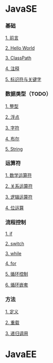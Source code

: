 # JavaSE
### 基础
[1. 前言](https://github.com/hjj5258/Java/blob/master/JavaSE/01.%E5%89%8D%E8%A8%80.md)

[2. Hello World](https://github.com/hjj5258/Java/blob/master/JavaSE/02.HelloWorld.md)

[3. ClassPath](https://github.com/hjj5258/Java/blob/master/JavaSE/03.CLASSPATH.md)

[4. 注释](https://github.com/hjj5258/Java/blob/master/JavaSE/04.%E6%B3%A8%E9%87%8A.md)

[5. 标识符与关键字](https://github.com/hjj5258/Java/blob/master/JavaSE/05.%E6%A0%87%E8%AF%86%E7%AC%A6%E4%B8%8E%E5%85%B3%E9%94%AE%E5%AD%97.md)

### 数据类型（TODO）
[1. 整型]()

[2. 浮点]()

[3. 字符]()

[4. 布尔]()

[5. String]()

### 运算符
[1. 数学运算符]()

[2. 关系运算符]()

[3. 逻辑运算符]()

[4. 位运算]()

### 流程控制
[1. if]()

[2. switch]()

[3. while]()

[4. for]()

[5. 循环控制]()

[6. 循环嵌套]()

### 方法
[1. 定义]()

[2. 重载]()

[3. 递归调用]()
# JavaEE
